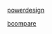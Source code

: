 

[powerdesign](https://blog.csdn.net/yue_tuo/article/details/123239249)


[bcompare](http://www.taodudu.cc/news/show-466566.html?action=onClick)